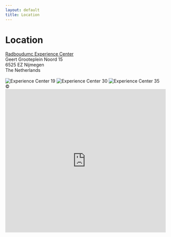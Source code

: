 ```yaml
---
layout: default
title: Location
---
```


# Location

<div class="content a">
    <a href="https://www.radboudumc.nl/over-het-radboudumc/experience-center" target="_blank">
        Radboudumc Experience Center <br>
    </a>
</div>


<div class="content">
Geert Grooteplein Noord 15 <br>
6525 EZ Nijmegen <br>
The Netherlands <br>

<br>
</div>

<div class="experience-gallery">
  <img src="{{ site.url }}/assets/img/Rumcexperiencecenter19.jpg" alt="Experience Center 19">
  <img src="{{ site.url }}/assets/img/Rumcexperiencecenter30.jpg" alt="Experience Center 30">
  <img src="{{ site.url }}/assets/img/Rumcexperiencecenter35.jpg" alt="Experience Center 35">
</div>
&copy;

<div class="map-container">
    <iframe src="https://www.google.com/maps/embed?pb=!1m18!1m12!1m3!1d2466.0150248730324!2d5.860423199999999!3d51.824155999999995!2m3!1f0!2f0!3f0!3m2!1i1024!2i768!4f13.1!3m3!1m2!1s0x47c708f1c080b409%3A0x788b21f43a9e50c!2sGeert%20Grooteplein%20Zuid%2015%2C%206525%20HP%20Nijmegen!5e0!3m2!1snl!2snl!4v1741080845434!5m2!1snl!2snl"  width="100%" height="450" style="border:0;" allowfullscreen="" loading="lazy" referrerpolicy="no-referrer-when-downgrade"></iframe>

</div>


